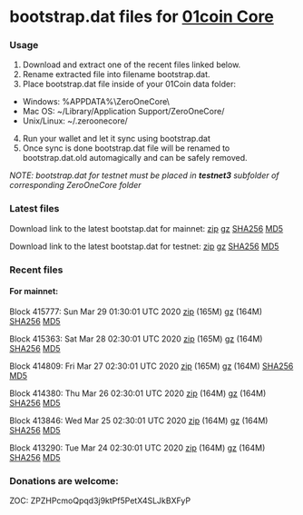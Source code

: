 # bootstrap.dat files for [01coin Core](https://01coin.io)

### Usage

1. Download and extract one of the recent files linked below.
2. Rename extracted file into filename bootstrap.dat.
3. Place bootstrap.dat file inside of your 01Coin data folder:
 - Windows: %APPDATA%\ZeroOneCore\
 - Mac OS: ~/Library/Application Support/ZeroOneCore/
 - Unix/Linux: ~/.zeroonecore/
4. Run your wallet and let it sync using bootstrap.dat
5. Once sync is done bootstrap.dat file will be renamed to bootstrap.dat.old automagically and can be safely removed.

_NOTE: bootstrap.dat for testnet must be placed in **testnet3** subfolder of corresponding ZeroOneCore folder_

### Latest files
Download link to the latest bootstap.dat for mainnet: [zip](https://files.01coin.io/mainnet/bootstrap.dat.zip) [gz](https://files.01coin.io/mainnet/bootstrap.dat.tar.gz) [SHA256](https://files.01coin.io/mainnet/sha256.txt) [MD5](https://files.01coin.io/mainnet/md5.txt)

Download link to the latest bootstap.dat for testnet: [zip](https://files.01coin.io/testnet/bootstrap.dat.zip) [gz](https://files.01coin.io/testnet/bootstrap.dat.tar.gz) [SHA256](https://files.01coin.io/testnet/sha256.txt) [MD5](https://files.01coin.io/testnet/md5.txt)

### Recent files

#### For mainnet:

Block 415777: Sun Mar 29 01:30:01 UTC 2020 [zip](https://files.01coin.io/mainnet/2020-03-29/bootstrap.dat.zip) (165M) [gz](https://files.01coin.io/mainnet/2020-03-29/bootstrap.dat.tar.gz) (164M) [SHA256](https://files.01coin.io/mainnet/2020-03-29/sha256.txt) [MD5](https://files.01coin.io/mainnet/2020-03-29/md5.txt)

Block 415363: Sat Mar 28 02:30:01 UTC 2020 [zip](https://files.01coin.io/mainnet/2020-03-28/bootstrap.dat.zip) (165M) [gz](https://files.01coin.io/mainnet/2020-03-28/bootstrap.dat.tar.gz) (164M) [SHA256](https://files.01coin.io/mainnet/2020-03-28/sha256.txt) [MD5](https://files.01coin.io/mainnet/2020-03-28/md5.txt)

Block 414809: Fri Mar 27 02:30:01 UTC 2020 [zip](https://files.01coin.io/mainnet/2020-03-27/bootstrap.dat.zip) (165M) [gz](https://files.01coin.io/mainnet/2020-03-27/bootstrap.dat.tar.gz) (164M) [SHA256](https://files.01coin.io/mainnet/2020-03-27/sha256.txt) [MD5](https://files.01coin.io/mainnet/2020-03-27/md5.txt)

Block 414380: Thu Mar 26 02:30:01 UTC 2020 [zip](https://files.01coin.io/mainnet/2020-03-26/bootstrap.dat.zip) (164M) [gz](https://files.01coin.io/mainnet/2020-03-26/bootstrap.dat.tar.gz) (164M) [SHA256](https://files.01coin.io/mainnet/2020-03-26/sha256.txt) [MD5](https://files.01coin.io/mainnet/2020-03-26/md5.txt)

Block 413846: Wed Mar 25 02:30:01 UTC 2020 [zip](https://files.01coin.io/mainnet/2020-03-25/bootstrap.dat.zip) (164M) [gz](https://files.01coin.io/mainnet/2020-03-25/bootstrap.dat.tar.gz) (164M) [SHA256](https://files.01coin.io/mainnet/2020-03-25/sha256.txt) [MD5](https://files.01coin.io/mainnet/2020-03-25/md5.txt)

Block 413290: Tue Mar 24 02:30:01 UTC 2020 [zip](https://files.01coin.io/mainnet/2020-03-24/bootstrap.dat.zip) (164M) [gz](https://files.01coin.io/mainnet/2020-03-24/bootstrap.dat.tar.gz) (164M) [SHA256](https://files.01coin.io/mainnet/2020-03-24/sha256.txt) [MD5](https://files.01coin.io/mainnet/2020-03-24/md5.txt)


### Donations are welcome:

ZOC: ZPZHPcmoQpqd3j9ktPf5PetX4SLJkBXFyP
